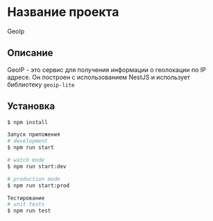 # Название проекта

GeoIp


## Описание

GeoIP - это сервис для получения информации о геолокации по IP адресe. Он построен с использованием NestJS и использует библиотеку `geoip-lite`

## Установка

```bash
$ npm install

Запуск приложения
# development
$ npm run start

# watch mode
$ npm run start:dev

# production mode
$ npm run start:prod

Тестирование
# unit tests
$ npm run test
